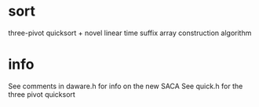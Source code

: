 # sort
three-pivot quicksort + novel linear time suffix array construction algorithm

# info
See comments in daware.h for info on the new SACA
See quick.h for the three pivot quicksort
